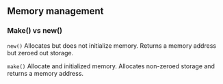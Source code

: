 ## Memory management

### Make() vs new()

`new()` Allocates but does not initialize memory. Returns a memory address but zeroed out storage.

`make()` Allocate and initialized memory. Allocates non-zeroed storage and returns a memory address.
